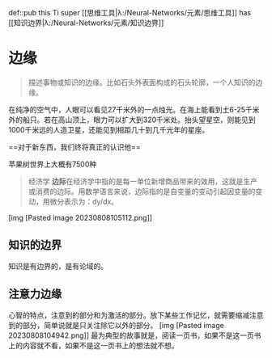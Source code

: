 def::pub this Ti super [[思维工具|λ:/Neural-Networks/元素/思维工具]] has [[知识边界|λ:/Neural-Networks/元素/知识边界]]

# 边缘

> 描述事物或知识的边缘。比如石头外表面构成的石头轮廓，一个人知识的边缘。

在纯净的空气中，人眼可以看见27千米外的一点烛光。在海上能看到土6-25千米外的船只。若在高山顶上，眼力可以扩大到320千米处。抬头望星空，则能见到1000千米远的人造卫星，还能见到相距几十到几千光年的星座。

==对于新东西，我们终将真正的认识他==

苹果树世界上大概有7500种

> 经济学 **边际**在经济学中指的是每一单位新增商品带来的效用，这就是生产或消费的边际。用数学语言来说，边际指的是自变量的变动引起因变量的变动，用微分表示为：dy/dx。


[img [Pasted image 20230808105112.png]]

## 知识的边界

知识是有边界的，是有论域的。

## 注意力边缘
心智的特点，注意到的部分和为激活的部分。放下某些工作记忆，就需要缩减注意到的部分，简单说就是只关注除它以外的部分。
[img [Pasted image 20230808104942.png]]
最为典型的故事就是，阅读一页书，如果不是这一页书上的内容就不看，如果不是这一页书上的想法就不想。